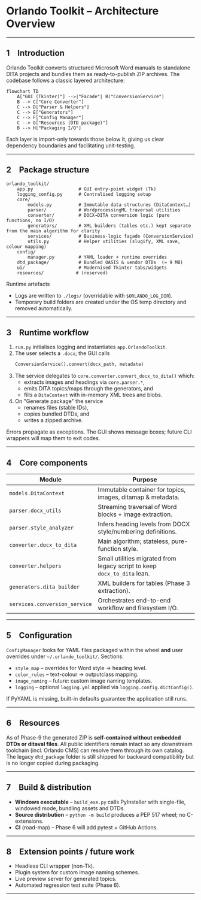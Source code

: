 # Orlando Toolkit – Architecture Overview

---

## 1 Introduction

Orlando Toolkit converts structured Microsoft Word manuals to standalone DITA projects and bundles them as ready-to-publish ZIP archives. The codebase follows a classic layered architecture:

```mermaid
flowchart TD
    A["GUI (Tkinter)"] -->|"Facade"| B("ConversionService")
    B --> C["Core Converter"]
    C --> D["Parser & Helpers"]
    C --> E["Generators"]
    C --> F["Config Manager"]
    C --> G["Resources (DTD package)"]
    B --> H["Packaging I/O"]
```

Each layer is import-only towards those below it, giving us clear dependency boundaries and facilitating unit-testing.

---

## 2 Package structure

```
orlando_toolkit/
    app.py                 # GUI entry-point widget (Tk)
    logging_config.py      # Centralised logging setup
    core/
        models.py          # Immutable data structures (DitaContext…)
        parser/            # WordprocessingML traversal utilities
        converter/         # DOCX→DITA conversion logic (pure functions, no I/O)
        generators/        # XML builders (tables etc.) kept separate from the main algorithm for clarity
        services/          # Business-logic façade (ConversionService)
        utils.py           # Helper utilities (slugify, XML save, colour mapping)
    config/
        manager.py         # YAML loader + runtime overrides
    dtd_package/           # Bundled OASIS & vendor DTDs  (≈ 9 MB)
    ui/                    # Modernised Tkinter tabs/widgets
    resources/            # (reserved)
```

Runtime artefacts
* Logs are written to `./logs/` (overridable with `$ORLANDO_LOG_DIR`).
* Temporary build folders are created under the OS temp directory and removed automatically.

---

## 3 Runtime workflow

1. `run.py` initialises logging and instantiates `app.OrlandoToolkit`.
2. The user selects a `.docx`; the GUI calls
   ```python
   ConversionService().convert(docx_path, metadata)
   ```
3. The service delegates to `core.converter.convert_docx_to_dita()` which:
   * extracts images and headings via `core.parser.*`,
   * emits DITA topics/maps through the generators, and
   * fills a `DitaContext` with in-memory XML trees and blobs.
4. On "Generate package" the service
   * renames files (stable IDs),
   * copies bundled DTDs, and
   * writes a zipped archive.

Errors propagate as exceptions. The GUI shows message boxes; future CLI wrappers will map them to exit codes.

---

## 4 Core components

| Module | Purpose |
|--------|---------|
| `models.DitaContext` | Immutable container for topics, images, ditamap & metadata. |
| `parser.docx_utils`  | Streaming traversal of Word blocks + image extraction. |
| `parser.style_analyzer` | Infers heading levels from DOCX style/numbering definitions. |
| `converter.docx_to_dita` | Main algorithm; stateless, pure-function style. |
| `converter.helpers`  | Small utilities migrated from legacy script to keep `docx_to_dita` lean. |
| `generators.dita_builder` | XML builders for tables (Phase 3 extraction). |
| `services.conversion_service` | Orchestrates end-to-end workflow and filesystem I/O. |

---

## 5 Configuration

`ConfigManager` looks for YAML files packaged within the wheel **and** user overrides under `~/.orlando_toolkit/`. Sections:
* `style_map`         – overrides for Word style → heading level.
* `color_rules`       – text-colour → outputclass mapping.
* `image_naming`      – future: custom image naming templates.
* `logging`           – optional `logging.yml` applied via `logging.config.dictConfig()`.

If PyYAML is missing, built-in defaults guarantee the application still runs.

---

## 6 Resources

As of Phase-9 the generated ZIP is **self-contained without embedded DTDs or ditaval files**.  All public identifiers remain intact so any downstream toolchain (incl. Orlando CMS) can resolve them through its own catalog. The legacy `dtd_package` folder is still shipped for backward compatibility but is no longer copied during packaging.

---

## 7 Build & distribution

* **Windows executable** – `build_exe.py` calls PyInstaller with
  single-file, windowed mode, bundling assets and DTDs.
* **Source distribution** – `python -m build` produces a PEP 517 wheel; no C-extensions.
* **CI** (road-map) – Phase 6 will add pytest + GitHub Actions.

---

## 8 Extension points / future work

* Headless CLI wrapper (non-Tk).
* Plugin system for custom image naming schemes.
* Live preview server for generated topics.
* Automated regression test suite (Phase 6).

---

